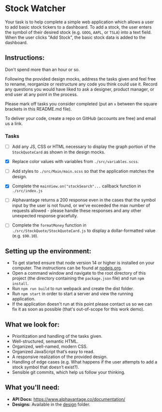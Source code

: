 # Stock Watcher

Your task is to help complete a simple web application which allows a user to
add basic stock tickers to a dashboard.  To add a stock, the user enters the
symbol of their desired stock (e.g. `GOOG`, `AAPL`, or `TSLA`) into a text
field.  When the user clicks "Add Stock", the basic stock data is added to the
dashboard.


## Instructions:

Don't spend more than an hour or so.

Following the provided design mocks, address the tasks given and feel free to
rename, reorganize or restructure any code you think could use it.  Record any
questions you would have liked to ask a designer, product manager, or end user
at any point in the process.

Please mark off tasks you consider completed (put an `x` between the square
brackets in this README.md file).

To deliver your code, create a repo on GitHub (accounts are free) and email us a
link.

### Tasks
- [ ] Add any JS, CSS or HTML necessary to display the graph portion of the
    `StockQuoteCard` as shown in the design mocks.
- [x] Replace color values with variables from `./src/variables.scss`.
- [ ] Add styles to `./src/Main/main.scss` so that the application matches the design.
- [x] Complete the `mainView.on("stockSearch"...` callback function in `./src/index.js`
- [ ] Alphavantage returns a 200 response even in the cases that the symbol
    input by the user is not found, or we've exceeded the max number of requests
    allowed - please handle these responses and any other unexpected response
    gracefully.
- [ ] Complete the `formatMoney` function in `./src/StockQuote/StockQuoteCard.js`
    to display a dollar-formatted value (e.g. `$90.10`).


## Setting up the environment:

-   To get started ensure that node version 14 or higher is installed on your
    computer. The instructions can be found at [nodejs.org].
-   Open a command window and navigate to the root directory of this project
    (the directory containing the `package.json` file) and run `npm install`.
-   Run `npm run build` to run webpack and create the dist folder.
-   Run `npm start` in order to start a server and view the running application.
-   If the application doesn't run at this point please contact us so we can fix
    it as soon as possible (that's out-of-scope for this work demo).


## What we look for:

-   Prioritization and handling of the tasks given.
-   Well-structured, semantic HTML.
-   Organized, well-named, modern CSS.
-   Organized JavaScript that’s easy to read.
-   A responsive realization of the provided design.
-   Handling of edge cases (e.g. What happens if the user attempts to add a
    stock symbol that doesn’t exist?).
-   Sensible git commits, which help us follow your thinking.


## What you'll need:

-   **API Docs:** <https://www.alphavantage.co/documentation/>
-   **Designs:** Available in the [design] folder.


[nodejs.org]: https://nodejs.org/en/
[design]: ./design
